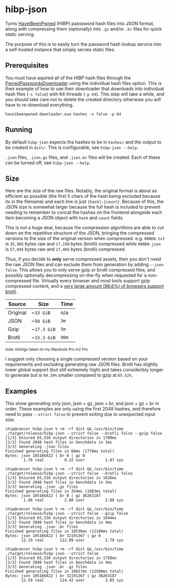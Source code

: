 # hibp-json

Turns [HaveIBeenPwned] (HIBP) passsword hash files into JSON format, along with compressing them (optionally) into `.gz` and/or `.br` files for quick static serving.

The purpose of this is to easily turn the password hash lookup service into a self-hosted instance that simply serves static files.

[HaveIBeenPwned]: https://haveibeenpwned.com/

## Prerequisites

You must have aquired all of the HIBP hash files through the [PwnedPasswordsDownloader] using the individual hash files option. This is their example of how to use their downloader that downloads into individual hash files (`-s false`) with 64 threads (`-p 64`). This step will take a while, and you should take care not to delete the created directory otherwise you will have to re-download everything.

```
haveibeenpwned-downloader.exe hashes -s false -p 64
```

[PwnedPasswordsDownloader]: https://github.com/HaveIBeenPwned/PwnedPasswordsDownloader

## Running

By default `hibp-json` expects the hashes to be in `hashes/` and the output to be created in `dist/`. This is configurable, see `hibp-json --help`.

`.json` files, `.json.gz` files, and `.json.br` files will be created. Each of these can be turned off, see `hibp-json --help`.

## Size

Here are the size of the raw files. Notably, the original format is about as efficient as possible (the first 5 chars of the hash being excluded because its in the filename) and each line is just `{hash}:{count}`. Because of this, the JSON size is somewhat larger because the full hash is included to prevent needing to remember to concat the hashes on the frontend alongside each item becoming a JSON object with `hash` and `count` fields.

This is not a huge deal, because the compression algorithms are able to cut down on the repetitive structure of the JSON, bringing the compressed versions to the size of the original version when compressed. e.g. `000D0.txt` is `35,905` bytes raw and `17,190` bytes (brotli) compressed while `000D0.json` is `57,045` bytes raw and `17,405` bytes (brotli) compressed.

Thus, if you decide to **only** serve compressed assets, then you don't need the raw JSON files and can exclude them from generation by adding `--json false`. This allows you to only serve gzip or brotli compressed files, and possibly optionally decompressing on-the-fly when requested for a non-compressed file. Virtually every browser and most tools support gzip compressed content, and a [very large amount (96.6%) of browsers support brotli](https://caniuse.com/brotli).

| Source | Size | Time |
| ------ | ---- | ---- |
| Original | ~`33 GiB` | n/a |
| JSON | ~`50 GiB` | `3m` |
| Gzip | ~`17.3 GiB` | `5m` |
| Brotli | ~`15.3 GiB` | `90m` |

<sup>note: timings taken on my Macbook Pro m2 Pro</sup>

I suggest only choosing a single compressed version based on your requirements and excluding generating raw JSON files. Brotli has slightly lower global support (but still extremely high) and takes consideribly longer to generate but is `69.39%` smaller compared to gzip at `65.52%`.

## Examples

This show generating only json, json + gz, json + br, and json + gz + br in order. These examples are only using the first 2048 hashes, and therefore need to pass `--strict false` to prevent exiting due to unexpected input size.

```console
chip@cancer hibp-json % rm -rf dist && /usr/bin/time ./target/release/hibp-json --strict false --brotli false --gzip false
[1/3] Ensured 65,536 output directories in 1709ms
[2/3] Found 2048 hash files in benchdata in 1ms
[3/3] Generating .json files 
Finished generating files in 68ms (1778ms total)
Bytes: json 105166422 | br 0 | gz 0
        1.78 real         0.22 user         1.87 sys

chip@cancer hibp-json % rm -rf dist && /usr/bin/time ./target/release/hibp-json --strict false --brotli false             
[1/3] Ensured 65,536 output directories in 1626ms
[2/3] Found 2048 hash files in benchdata in 2ms
[3/3] Generating .json .gz files 
Finished generating files in 354ms (1983ms total)
Bytes: json 105166422 | br 0 | gz 36263187
        1.98 real         2.80 user         2.08 sys

chip@cancer hibp-json % rm -rf dist && /usr/bin/time ./target/release/hibp-json --strict false --gzip false 
[1/3] Ensured 65,536 output directories in 1644ms
[2/3] Found 2048 hash files in benchdata in 4ms
[3/3] Generating .json .br files 
Finished generating files in 10536ms (12186ms total)
Bytes: json 105166422 | br 32191367 | gz 0
       12.19 real       112.09 user         2.70 sys

chip@cancer hibp-json % rm -rf dist && /usr/bin/time ./target/release/hibp-json --strict false               
[1/3] Ensured 65,536 output directories in 1758ms
[2/3] Found 2048 hash files in benchdata in 4ms
[3/3] Generating .json .br .gz files 
Finished generating files in 10817ms (12580ms total)
Bytes: json 105166422 | br 32191367 | gz 36263187
       12.59 real       114.42 user         3.05 sys
```